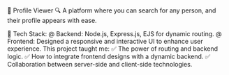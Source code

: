 🚀 Profile Viewer
🔍 A platform where you can search for any person, and their profile appears with ease.

🔧 Tech Stack:
@    Backend: Node.js, Express.js, EJS for dynamic routing.
@     Frontend: Designed a responsive and interactive UI to enhance user experience.
This project taught me:
✅ The power of routing and backend logic.
✅ How to integrate frontend designs with a dynamic backend.
✅ Collaboration between server-side and client-side technologies.